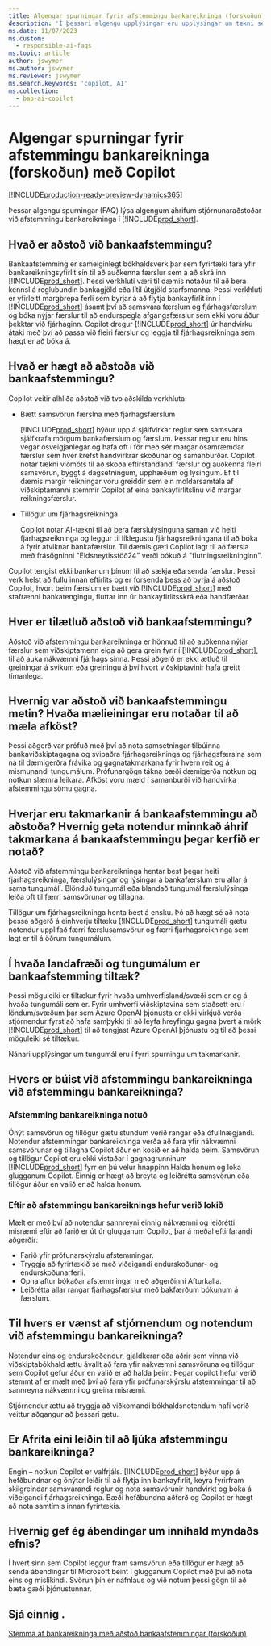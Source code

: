 ```yaml
---
title: Algengar spurningar fyrir afstemmingu bankareikninga (forskoðun) með Copilot
description: 'Í þessari algengu upplýsingar eru upplýsingar um tækni sem er notuð til að stemma af bankareikninga og yfirlit Business Central. Í honum eru lykilatriði og upplýsingar um notkun ÓM, hvernig það var prófað og metið og allar sérstakar takmarkanir.'
ms.date: 11/07/2023
ms.custom:
  - responsible-ai-faqs
ms.topic: article
author: jswymer
ms.author: jswymer
ms.reviewer: jswymer
ms.search.keywords: 'copilot, AI'
ms.collection:
  - bap-ai-copilot
---
```


# Algengar spurningar fyrir afstemmingu bankareikninga (forskoðun) með Copilot

[!INCLUDE[production-ready-preview-dynamics365](includes/production-ready-preview-dynamics365.md)]

Þessar algengu spurningar (FAQ) lýsa algengum áhrifum stjórnunaraðstoðar við afstemmingu bankareikninga í [!INCLUDE[prod_short](includes/prod_short.md)]. 

## Hvað er aðstoð við bankaafstemmingu?

Bankaafstemming er sameiginlegt bókhaldsverk þar sem fyrirtæki fara yfir bankareikningsyfirlit sín til að auðkenna færslur sem á að skrá inn [!INCLUDE[prod_short](includes/prod_short.md)]. Þessi verkhluti væri til dæmis notaður til að bera kennsl á reglubundin bankagjöld eða lítil útgjöld starfsmanna. Þessi verkhluti er yfirleitt margþrepa ferli sem byrjar á að flytja bankayfirlit inn í [!INCLUDE[prod_short](includes/prod_short.md)] ásamt því að samsvara færslum og fjárhagsfærslum og bóka nýjar færslur til að endurspegla afgangsfærslur sem ekki voru áður þekktar við fjárhaginn. Copilot dregur [!INCLUDE[prod_short](includes/prod_short.md)] úr handvirku átaki með því að passa við fleiri færslur og leggja til fjárhagsreikninga sem hægt er að bóka á. 

## Hvað er hægt að aðstoða við bankaafstemmingu?

Copilot veitir alhliða aðstoð við tvo aðskilda verkhluta: 

- Bætt samsvörun færslna með fjárhagsfærslum 

   [!INCLUDE[prod_short](includes/prod_short.md)] býður upp á sjálfvirkar reglur sem samsvara sjálfkrafa mörgum bankafærslum og færslum. Þessar reglur eru hins vegar ósveigjanlegar og hafa oft í för með sér margar ósamræmdar færslur sem hver krefst handvirkrar skoðunar og samanburðar. Copilot notar tækni viðmóts til að skoða eftirstandandi færslur og auðkenna fleiri samsvörun, byggt á dagsetningum, upphæðum og lýsingum. Ef til dæmis margir reikningar voru greiddir sem ein moldarsamtala af viðskiptamanni stemmir Copilot af eina bankayfirlitslínu við margar reikningsfærslur. 
 
- Tillögur um fjárhagsreikninga 

   Copilot notar AI-tækni til að bera færslulýsinguna saman við heiti fjárhagsreikninga og leggur til líklegustu fjárhagsreikningana til að bóka á fyrir afviknar bankafærslur. Til dæmis gæti Copilot lagt til að færsla með frásögninni "Eldsneytisstöð24" verði bókuð á "flutningsreikninginn". 

Copilot tengist ekki bankanum þínum til að sækja eða senda færslur. Þessi verk helst að fullu innan eftirlits og er forsenda þess að byrja á aðstoð Copilot, hvort þeim færslum er bætt við [!INCLUDE[prod_short](includes/prod_short.md)] með stafrænni bankatengingu, fluttar inn úr bankayfirlitsskrá eða handfærðar. 

## Hver er tilætluð aðstoð við bankaafstemmingu?

Aðstoð við afstemmingu bankareikninga er hönnuð til að auðkenna nýjar færslur sem viðskiptamenn eiga að gera grein fyrir í [!INCLUDE[prod_short](includes/prod_short.md)], til að auka nákvæmni fjárhags sinna. Þessi aðgerð er ekki ætluð til greiningar á svikum eða greiningu á því hvort viðskiptavinir hafa greitt tímanlega.   

## Hvernig var aðstoð við bankaafstemmingu metin? Hvaða mælieiningar eru notaðar til að mæla afköst?

Þessi aðgerð var prófuð með því að nota samsetningar tilbúinna bankaviðskiptagagna og svipaðra fjárhagsreikninga og fjárhagsfærslna sem ná til dæmigerðra frávika og gagnatakmarkana fyrir hvern reit og á mismunandi tungumálum. Prófunargögn tákna bæði dæmigerða notkun og notkun slæmra leikara. Afköst voru mæld í samanburði við handvirka afstemmingu sömu gagna. 

## Hverjar eru takmarkanir á bankaafstemmingu að aðstoða? Hvernig geta notendur minnkað áhrif takmarkana á bankaafstemmingu þegar kerfið er notað?

Aðstoð við afstemmingu bankareikninga hentar best þegar heiti fjárhagsreikninga, færslulýsingar og lýsingar á bankafærslum eru allar á sama tungumáli. Blönduð tungumál eða blandað tungumál færslulýsinga leiða oft til færri samsvörunar og tillagna. 

Tillögur um fjárhagsreikninga henta best á ensku. Þó að hægt sé að nota þessa aðgerð á einhverju tiltæku [!INCLUDE[prod_short](includes/prod_short.md)] tungumáli gætu notendur upplifað færri færslusamsvörur og færri fjárhagsreikninga sem lagt er til á öðrum tungumálum. 
<!--

## What operational factors and settings allow for effective and responsible use of the feature?


-->
## Í hvaða landafræði og tungumálum er bankaafstemming tiltæk? 

Þessi möguleiki er tiltækur fyrir hvaða umhverfisland/svæði sem er og á hvaða tungumáli sem er. Fyrir umhverfi viðskiptavina sem staðsett eru í löndum/svæðum þar sem Azure OpenAI þjónusta er ekki virkjuð verða stjórnendur fyrst að hafa samþykki til að leyfa hreyfingu gagna þvert á mörk [!INCLUDE[prod_short](includes/prod_short.md)] til að tengjast Azure OpenAI þjónustu og til að þessi möguleiki sé tiltækur. 

Nánari upplýsingar um tungumál eru í fyrri spurningu um takmarkanir.  

## Hvers er búist við afstemmingu bankareikninga við afstemmingu bankareikninga? 

### Afstemming bankareikninga notuð 

Ónýt samsvörun og tillögur gætu stundum verið rangar eða ófullnægjandi. Notendur afstemmingar bankareikninga verða að fara yfir nákvæmni samsvörunar og tillagna Copilot áður en kosið er að halda þeim. Samsvörun og tillögur Copilot eru ekki vistaðar í gagnagrunninum [!INCLUDE[prod_short](includes/prod_short.md)] fyrr en þú velur hnappinn Halda honum og loka glugganum Copilot. Einnig er hægt að breyta og leiðrétta samsvörun eða tillögur áður en valið er að halda honum. 

### Eftir að afstemmingu bankareiknings hefur verið lokið 

Mælt er með því að notendur sannreyni einnig nákvæmni og leiðrétti misræmi eftir að farið er út úr glugganum Copilot, þar á meðal eftirfarandi aðgerðir: 

- Farið yfir prófunarskýrslu afstemmingar. 
- Tryggja að fyrirtækið sé með viðeigandi endurskoðunar- og endurskoðunarferli. 
- Opna aftur bókaðar afstemmingar með aðgerðinni Afturkalla. 
- Leiðrétta allar rangar fjárhagsfærslur með bakfærðum bókunum á færslum. 

## Til hvers er vænst af stjórnendum og notendum við afstemmingu bankareikninga? 

Notendur eins og endurskoðendur, gjaldkerar eða aðrir sem vinna við viðskiptabókhald ættu ávallt að fara yfir nákvæmni samsvöruna og tillögur sem Copilot gefur áður en valið er að halda þeim. Þegar copilot hefur verið stemmt af er mælt með því að fara yfir prófunarskýrslu afstemmingar til að sannreyna nákvæmni og greina misræmi. 

Stjórnendur ættu að tryggja að viðkomandi bókhaldsnotendum hafi verið veittur aðgangur að þessari getu. 

## Er Afrita eini leiðin til að ljúka afstemmingu bankareikninga? 

Engin – notkun Copilot er valfrjáls. [!INCLUDE[prod_short](includes/prod_short.md)] býður upp á hefðbundnar og ónýtar leiðir til að flytja inn bankayfirlit, keyra fyrirfram skilgreindar samsvarandi reglur og nota samsvörunir handvirkt og bóka á viðeigandi fjárhagsreikninga. Bæði hefðbundna aðferð og Copilot er hægt að nota samtímis innan fyrirtækis. 

## Hvernig gef ég ábendingar um innihald myndaðs efnis?

Í hvert sinn sem Copilot leggur fram samsvörun eða tillögur er hægt að senda ábendingar til Microsoft beint í glugganum Copilot með því að nota eins og mislíkindi. Svörun þín er nafnlaus og við notum þessi gögn til að bæta gæði þjónustunnar.


## Sjá einnig .

[Stemma af bankareikninga með aðstoð bankaafstemmingar (forskoðun)](bank-reconciliation-with-copilot.md)
